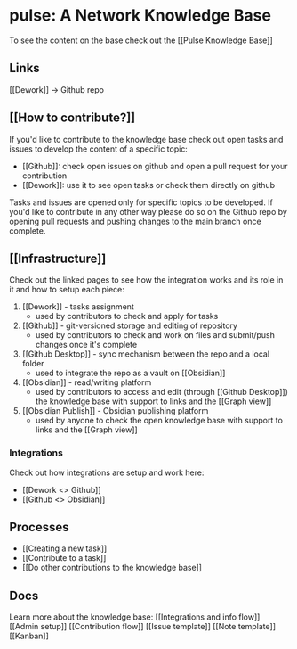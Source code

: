 # pulse: A Network Knowledge Base

To see the content on the base check out the [[Pulse Knowledge Base]]


## Links

[[Dework]] -> 
Github repo


## [[How to contribute?]]

If you'd like to contribute to the knowledge base check out open tasks and issues to develop the content of a specific topic:
- [[Github]]: check open issues on github and open a pull request for your contribution
- [[Dework]]: use it to see open tasks or check them directly on github

Tasks and issues are opened only for specific topics to be developed. If you'd like to contribute in any other way please do so on the Github repo by opening pull requests and pushing changes to the main branch once complete.


## [[Infrastructure]]

Check out the linked pages to see how the integration works and its role in it and how to setup each piece:
1. [[Dework]] - tasks assignment
	- used by contributors to check and apply for tasks
2. [[Github]] - git-versioned storage and editing of repository
	- used by contributors to check and work on files and submit/push changes once it's complete
3. [[Github Desktop]] - sync mechanism between the repo and a local folder
	- used to integrate the repo as a vault on [[Obsidian]]
4. [[Obsidian]] - read/writing platform
	- used by contributors to access and edit (through [[Github Desktop]]) the knowledge base with support to links and the [[Graph view]]
5. [[Obsidian Publish]] - Obsidian publishing platform
	- used by anyone to check the open knowledge base with support to links and the [[Graph view]]


### Integrations

Check out how integrations are setup and work here:
- [[Dework <> Github]]
- [[Github <> Obsidian]]


## Processes

- [[Creating a new task]]
- [[Contribute to a task]]
- [[Do other contributions to the knowledge base]]



## Docs

Learn more about the knowledge base:
[[Integrations and info flow]]
[[Admin setup]]
[[Contribution flow]]
[[Issue template]]
[[Note template]]
[[Kanban]]
